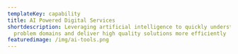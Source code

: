 ```yaml
---
templateKey: capability
title: AI Powered Digital Services
shortdescription: Leveraging artificial intelligence to quickly understand
  problem domains and deliver high quality solutions more efficiently
featuredimage: /img/ai-tools.png
---
```

